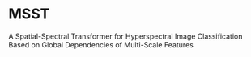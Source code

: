 # MSST
A Spatial-Spectral Transformer for Hyperspectral Image Classification Based on Global Dependencies of Multi-Scale Features

